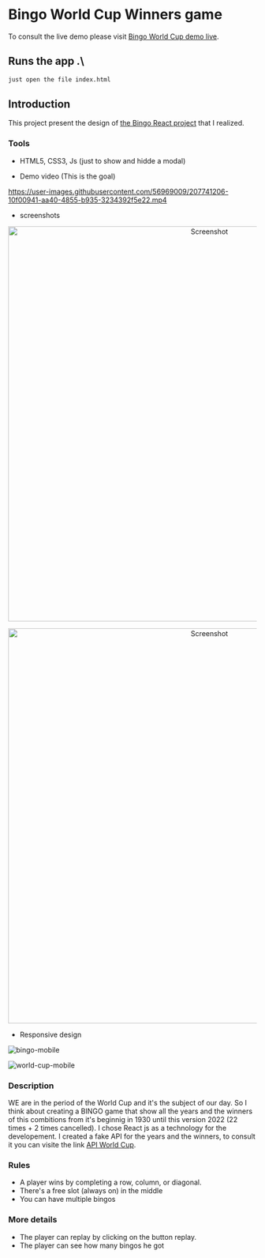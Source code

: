 # Bingo World Cup Winners game

To consult the live demo please visit [Bingo World Cup demo live](https://tahiriabdo131.github.io/bingo-world-cup/).


## Runs the app .\

```sh
just open the file index.html
```


## Introduction

This project present the design of [the Bingo React project](https://github.com/tahiriabdo131/bingo-world-cup/) that I realized.

### Tools
- HTML5, CSS3, Js (just to show and hidde a modal)

- Demo video (This is the goal)

https://user-images.githubusercontent.com/56969009/207741206-10f00941-aa40-4855-b935-3234392f5e22.mp4


- screenshots

<p align="center">
    <img alt="Screenshot" src="https://user-images.githubusercontent.com/56969009/207665509-75f0717b-bd9c-4efd-9f65-6aed95066c11.png" width="800">
</p>

<p align="center">
    <img alt="Screenshot" src="https://user-images.githubusercontent.com/56969009/207665674-63cc20f0-6f9d-4318-9e52-e915ea775a90.png" width="800">
</p>


- Responsive design 

![bingo-mobile](https://user-images.githubusercontent.com/56969009/207741659-326640ca-3387-48dc-9ed7-1077b3359a59.jpeg)

![world-cup-mobile](https://user-images.githubusercontent.com/56969009/207741660-d5f0de9e-c8ce-4d1c-a90d-90ef96d8522b.jpeg)


### Description

WE are in the period of the World Cup and it's the subject of our day.
So I think about creating a BINGO game that show all the years and the winners of this combitions from it's beginnig in 1930 until this version 2022 (22 times + 2 times cancelled). I chose React js as a technology for the developement.
I created a fake API for the years and the winners, to consult it you can visite the link [API World Cup](https://tahiriabdo131.github.io/fake-api-world-cup-winners/winners.json).


### Rules

- A player wins by completing a row, column, or diagonal.
- There's a free slot (always on) in the middle
- You can have multiple bingos

### More details

- The player can replay by clicking on the button replay.
- The player can see how many bingos he got
